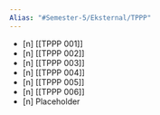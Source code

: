 ```yaml
---
Alias: "#Semester-5/Eksternal/TPPP"
---
```

- [n] [[TPPP 001]]
- [n] [[TPPP 002]]
- [n] [[TPPP 003]]
- [n] [[TPPP 004]]
- [n] [[TPPP 005]]
- [n] [[TPPP 006]]
- [n] Placeholder